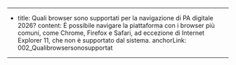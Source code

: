 ---
  - title: Quali browser sono supportati per la navigazione di PA digitale 2026?
    content: È possibile navigare la piattaforma con i browser più comuni, come Chrome, Firefox e Safari, ad eccezione di Internet Explorer 11, che non è supportato dal sistema.
    anchorLink: 002_Qualibrowsersonosupportat
---